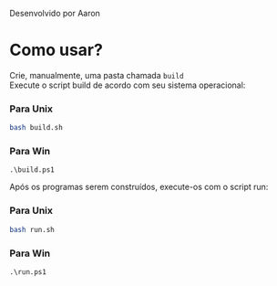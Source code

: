 Desenvolvido por Aaron

# Como usar?
Crie, manualmente, uma pasta chamada `build`<br>
Execute o script build de acordo com seu sistema operacional:
### Para Unix
```bash
bash build.sh
```
### Para Win
```pwd
.\build.ps1
```

Após os programas serem construídos, execute-os com o script run:
### Para Unix
```bash
bash run.sh
```
### Para Win
```pwd
.\run.ps1
```